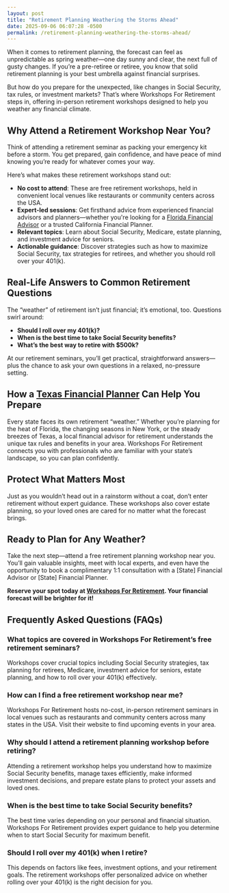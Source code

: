```yaml
---
layout: post
title: "Retirement Planning Weathering the Storms Ahead"
date: 2025-09-06 06:07:28 -0500
permalink: /retirement-planning-weathering-the-storms-ahead/
---
```

When it comes to retirement planning, the forecast can feel as unpredictable as spring weather—one day sunny and clear, the next full of gusty changes. If you’re a pre-retiree or retiree, you know that solid retirement planning is your best umbrella against financial surprises. 

But how do you prepare for the unexpected, like changes in Social Security, tax rules, or investment markets? That’s where Workshops For Retirement steps in, offering in-person retirement workshops designed to help you weather any financial climate.

## Why Attend a Retirement Workshop Near You?

Think of attending a retirement seminar as packing your emergency kit before a storm. You get prepared, gain confidence, and have peace of mind knowing you’re ready for whatever comes your way.

Here’s what makes these retirement workshops stand out:

- **No cost to attend**: These are free retirement workshops, held in convenient local venues like restaurants or community centers across the USA.
- **Expert-led sessions**: Get firsthand advice from experienced financial advisors and planners—whether you're looking for a [Florida Financial Advisor](https://workshopsforretirement.com/) or a trusted California Financial Planner.
- **Relevant topics**: Learn about Social Security, Medicare, estate planning, and investment advice for seniors.
- **Actionable guidance**: Discover strategies such as how to maximize Social Security, tax strategies for retirees, and whether you should roll over your 401(k).

## Real-Life Answers to Common Retirement Questions

The “weather” of retirement isn’t just financial; it’s emotional, too. Questions swirl around:  
- **Should I roll over my 401(k)?**  
- **When is the best time to take Social Security benefits?**  
- **What’s the best way to retire with $500k?**

At our retirement seminars, you’ll get practical, straightforward answers—plus the chance to ask your own questions in a relaxed, no-pressure setting.  

## How a [Texas Financial Planner](https://workshopsforretirement.com/) Can Help You Prepare

Every state faces its own retirement “weather.” Whether you’re planning for the heat of Florida, the changing seasons in New York, or the steady breezes of Texas, a local financial advisor for retirement understands the unique tax rules and benefits in your area. Workshops For Retirement connects you with professionals who are familiar with your state’s landscape, so you can plan confidently.

## Protect What Matters Most

Just as you wouldn’t head out in a rainstorm without a coat, don’t enter retirement without expert guidance. These workshops also cover estate planning, so your loved ones are cared for no matter what the forecast brings.

## Ready to Plan for Any Weather?

Take the next step—attend a free retirement planning workshop near you. You’ll gain valuable insights, meet with local experts, and even have the opportunity to book a complimentary 1:1 consultation with a [State] Financial Advisor or [State] Financial Planner.

**Reserve your spot today at [Workshops For Retirement](https://workshopsforretirement.com/). Your financial forecast will be brighter for it!**

## Frequently Asked Questions (FAQs)

### What topics are covered in Workshops For Retirement’s free retirement seminars?  
Workshops cover crucial topics including Social Security strategies, tax planning for retirees, Medicare, investment advice for seniors, estate planning, and how to roll over your 401(k) effectively.

### How can I find a free retirement workshop near me?  
Workshops For Retirement hosts no-cost, in-person retirement seminars in local venues such as restaurants and community centers across many states in the USA. Visit their website to find upcoming events in your area.

### Why should I attend a retirement planning workshop before retiring?  
Attending a retirement workshop helps you understand how to maximize Social Security benefits, manage taxes efficiently, make informed investment decisions, and prepare estate plans to protect your assets and loved ones.

### When is the best time to take Social Security benefits?  
The best time varies depending on your personal and financial situation. Workshops For Retirement provides expert guidance to help you determine when to start Social Security for maximum benefit.

### Should I roll over my 401(k) when I retire?  
This depends on factors like fees, investment options, and your retirement goals. The retirement workshops offer personalized advice on whether rolling over your 401(k) is the right decision for you.

<script type="application/ld+json">
{
  "@context": "https://schema.org",
  "@type": "BlogPosting",
  "headline": "Retirement Planning Weathering the Storms Ahead",
  "description": "Workshops For Retirement offers no-cost, in-person workshops on retirement planning covering Social Security, tax strategies, Medicare, estate planning, and investment advice for seniors.",
  "author": {
    "@type": "Person",
    "name": "Workshops For Retirement"
  },
  "publisher": {
    "@type": "Organization",
    "name": "Workshops For Retirement",
    "url": "https://workshopsforretirement.com/"
  },
  "datePublished": "2024-06-01",
  "mainEntityOfPage": {
    "@type": "WebPage",
    "@id": "https://workshopsforretirement.com/"
  },
  "keywords": "Retirement planning, Retirement seminars, Retirement Workshops, Retirement planning near me, Free retirement workshop, How to maximize Social Security, Tax strategies for retirees, Financial advisor for retirement, Investment advice for seniors, Should I roll over my 401(k)?, Best way to retire with $500k, When to take Social Security benefits, Estate planning seminar, Medicare, Social Security, Estate Planning",
  "url": "https://workshopsforretirement.com/"
}
</script>

<script type="application/ld+json">
{
  "@context": "https://schema.org",
  "@type": "FAQPage",
  "mainEntity": [
    {
      "@type": "Question",
      "name": "What topics are covered in Workshops For Retirement’s free retirement seminars?",
      "acceptedAnswer": {
        "@type": "Answer",
        "text": "Workshops cover crucial topics including Social Security strategies, tax planning for retirees, Medicare, investment advice for seniors, estate planning, and how to roll over your 401(k) effectively."
      }
    },
    {
      "@type": "Question",
      "name": "How can I find a free retirement workshop near me?",
      "acceptedAnswer": {
        "@type": "Answer",
        "text": "Workshops For Retirement hosts no-cost, in-person retirement seminars in local venues such as restaurants and community centers across many states in the USA. Visit their website to find upcoming events in your area."
      }
    },
    {
      "@type": "Question",
      "name": "Why should I attend a retirement planning workshop before retiring?",
      "acceptedAnswer": {
        "@type": "Answer",
        "text": "Attending a retirement workshop helps you understand how to maximize Social Security benefits, manage taxes efficiently, make informed investment decisions, and prepare estate plans to protect your assets and loved ones."
      }
    },
    {
      "@type": "Question",
      "name": "When is the best time to take Social Security benefits?",
      "acceptedAnswer": {
        "@type": "Answer",
        "text": "The best time varies depending on your personal and financial situation. Workshops For Retirement provides expert guidance to help you determine when to start Social Security for maximum benefit."
      }
    },
    {
      "@type": "Question",
      "name": "Should I roll over my 401(k) when I retire?",
      "acceptedAnswer": {
        "@type": "Answer",
        "text": "This depends on factors like fees, investment options, and your retirement goals. The retirement workshops offer personalized advice on whether rolling over your 401(k) is the right decision for you."
      }
    }
  ]
}
</script>